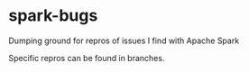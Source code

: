 # spark-bugs
Dumping ground for repros of issues I find with Apache Spark

Specific repros can be found in branches.
